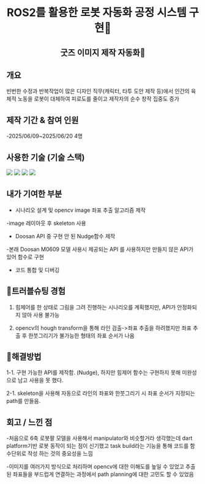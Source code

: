 <h1 align="center">ROS2를 활용한 로봇 자동화 공정 시스템 구현🔬 </h1>

<h2 align="center">굿즈 이미지 제작 자동화📝 </h2>



## 개요


빈번한 수정과 반복작업이 많은 디자인 직무(캐릭터, 타투 도안 제작 등)에서 인간의 육체적 노동을 로봇이 대체하여 피로도를 줄이고 제작자의 순수 창작 집중도 증가






## 제작 기간 & 참여 인원


-2025/06/09~2025/06/20  4명






## 사용한 기술 (기술 스택)  


<img src="https://img.shields.io/badge/python-blue?style=for-the-badge&logo=python&logoColor=white">   <img src="https://img.shields.io/badge/ROS2-black?style=for-the-badge&logo=ros&logoColor=#22314E">   <img src="https://img.shields.io/badge/OpenCV-5C3EE8?style=for-the-badge&logo=opencv&logoColor=white">    <img src="https://img.shields.io/badge/DoosanAPI-blue?style=for-the-badge&logo=DoosanAPI&logoColor=white">







## 내가 기여한 부분


- 시나리오 설계 및 opencv image 좌표 추출 알고리즘 제작

-image 레이아웃 후 skeleton 사용


- Doosan API 중 구현 안 된 Nudge함수 제작



-본래 Doosan M0609 모델 사용시 제공되는 API 를 사용하지만 만들지 않은 API가 있어 함수로 구현


- 코드 통합 및 디버깅







   
## 🎯트러블슈팅 경험  


1. 힘제어를 한 상태로 그림을 그려 진행하는 시나리오를 계획했지만, API가 안정화되지 않아 사용 불가능


2. opencv의 hough transform을 통해 라인 검출->좌표 추출을 하려했지만 좌표 추출 후 한붓그리기가 불가능한 형태의 좌표 순서가 나옴








## 🔨해결방법


1-1. 구현 가능한 API를 제작함. (Nudge), 
하지만 힘제어 함수는 구현하지 못해 미완성으로 남고 사용을 못 했다.



2-1. skeleton을 사용해 자동으로 라인의 좌표와 한붓그리기 시 좌표 순서가 지정되는 path를 만들음.




## 회고 / 느낀 점

-처음으로 6축 로봇팔 모델을 사용해서 manipulator와 비슷할거라 생각했는데 dart platform기반 로봇 동작이 되는 점이 신기했고 task build라는 기능을 통해 코드를 함수단위로 작성 하는 것의 중요성을 느낌

-이미지를 여러가지 방식으로 처리하며 opencv에 대한 이해도를 높일 수 있었고 추출된 좌표들을 부드럽게 연결하는 과정에서 path planning에 대한 고민도 할 수 있었음

